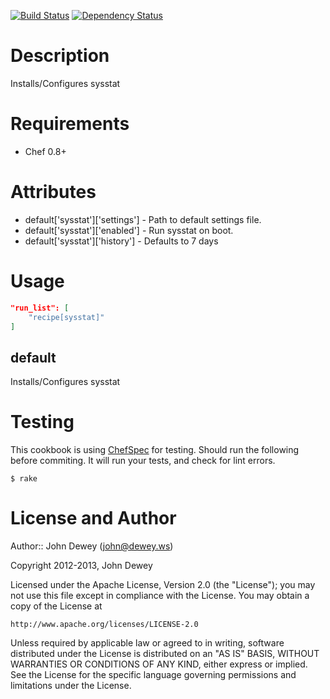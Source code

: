 [![Build Status](https://travis-ci.org/retr0h/cookbook-sysstat.png?branch=master)](https://travis-ci.org/retr0h/cookbook-sysstat)
[![Dependency Status](https://gemnasium.com/retr0h/cookbook-sysstat.png)](https://gemnasium.com/retr0h/cookbook-sysstat)

Description
===========

Installs/Configures sysstat

Requirements
============

* Chef 0.8+

Attributes
==========

* default['sysstat']['settings'] - Path to default settings file.
* default['sysstat']['enabled'] - Run sysstat on boot.
* default['sysstat']['history'] - Defaults to 7 days

Usage
=====

```json
"run_list": [
    "recipe[sysstat]"
]
```

default
----

Installs/Configures sysstat

Testing
=====

This cookbook is using [ChefSpec](https://github.com/acrmp/chefspec) for
testing. Should run the following before commiting. It will run your tests,
and check for lint errors.

    $ rake

License and Author
==================

Author:: John Dewey (<john@dewey.ws>)

Copyright 2012-2013, John Dewey

Licensed under the Apache License, Version 2.0 (the "License");
you may not use this file except in compliance with the License.
You may obtain a copy of the License at

    http://www.apache.org/licenses/LICENSE-2.0

Unless required by applicable law or agreed to in writing, software
distributed under the License is distributed on an "AS IS" BASIS,
WITHOUT WARRANTIES OR CONDITIONS OF ANY KIND, either express or implied.
See the License for the specific language governing permissions and
limitations under the License.
